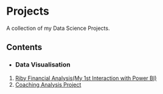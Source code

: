 # Projects
A collection of my Data Science Projects. 

## Contents

* ### Data Visualisation 
1. [Riby Financial Analysis(My 1st Interaction with Power BI)]()
2. [Coaching Analysis Project]() 
